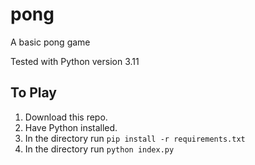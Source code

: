 # pong
 A basic pong game

 Tested with Python version 3.11

 ## To Play
 1. Download this repo.
 2. Have Python installed.
 3. In the directory run `pip install -r requirements.txt`
 4. In the directory run `python index.py`
